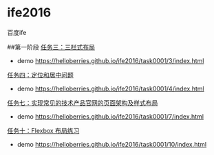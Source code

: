# ife2016
百度ife

##第一阶段
[任务三：三栏式布局](http://ife.baidu.com/task/detail?taskId=3)
- demo https://helloberries.github.io/ife2016/task0001/3/index.html

[任务四：定位和居中问题](http://ife.baidu.com/task/detail?taskId=4)
- demo https://helloberries.github.io/ife2016/task0001/4/index.html

[任务七：实现常见的技术产品官网的页面架构及样式布局](http://ife.baidu.com/task/detail?taskId=7)
- demo https://helloberries.github.io/ife2016/task0001/7/index.html


[任务十：Flexbox 布局练习](http://ife.baidu.com/task/detail?taskId=10)
- demo https://helloberries.github.io/ife2016/task0001/10/index.html
